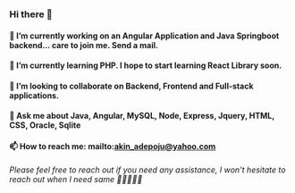 ### Hi there 👋

#### 🔭 I’m currently working on an Angular Application and Java Springboot backend... care to join me. Send a mail.
#### 🌱 I’m currently learning PHP. I hope to start learning React Library soon.
#### 👯 I’m looking to collaborate on Backend, Frontend and Full-stack applications.
#### 💬 Ask me about Java, Angular, MySQL, Node, Express, Jquery, HTML, CSS, Oracle, Sqlite
#### 📫 How to reach me: mailto:akin_adepoju@yahoo.com

###### Please feel free to reach out if you need any assistance, I won't hesitate to reach out when I need same 🤔😄😄😄😄
<!--
**DeeOneCoder/DeeOneCoder** is a ✨ _special_ ✨ repository because its `README.md` (this file) appears on your GitHub profile.

Here are some ideas to get you started:

- 🔭 I’m currently working on ...
- 🌱 I’m currently learning ...
- 👯 I’m looking to collaborate on ...
- 🤔 I’m looking for help with ...
- 💬 Ask me about ...
- 📫 How to reach me: ...
- 😄 Pronouns: ...
- ⚡ Fun fact: ...
-->
